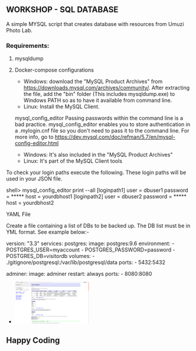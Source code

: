 ## WORKSHOP - SQL DATABASE

A simple MYSQL script that creates database with resources from Umuzi Photo Lab.

### Requirements:

1. mysqldump
2. Docker-compose configurations


   *  Windows: download the "MySQL Product Archives" from https://downloads.mysql.com/archives/community/. After extracting the file, add the "bin" folder (This includes mysqldump.exe) to Windows PATH so as to have it available from command line.
    * Linux: Install the MySQL Client.

    mysql_config_editor Passing passwords within the command line is a bad practice. mysql_config_editor enables you to store authentication in a .mylogin.cnf file so you don't need to pass it to the command line. For more info, go to https://dev.mysql.com/doc/refman/5.7/en/mysql-config-editor.html

    * Windows: It's also included in the "MySQL Product Archives"
    * Linux: It's part of the MySQL Client tools

To check your login paths execute the following. These login paths will be used in your JSON file.

shell> mysql_config_editor print --all
[loginpath1]
user = dbuser1
password = *****
host = yourdbhost1
[loginpath2]
user = dbuser2
password = *****
host = yourdbhost2

YAML File

Create a file containing a list of DBs to be backed up. The DB list must be in YML format. See example below:-

version: "3.3"
services:
  postgres:
    image: postgres:9.6
    environment:
      - POSTGRES_USER=myaccount
      - POSTGRES_PASSWORD=password
      - POSTGRES_DB=visitordb
    volumes:
      - ./gitignore/postgresql:/var/lib/postgresql/data
    ports:
      - 5432:5432

  adminer:
    image: adminer
    restart: always
    ports:
      - 8080:8080
* <img src="images/picture1.png" width="200">
## Happy Coding